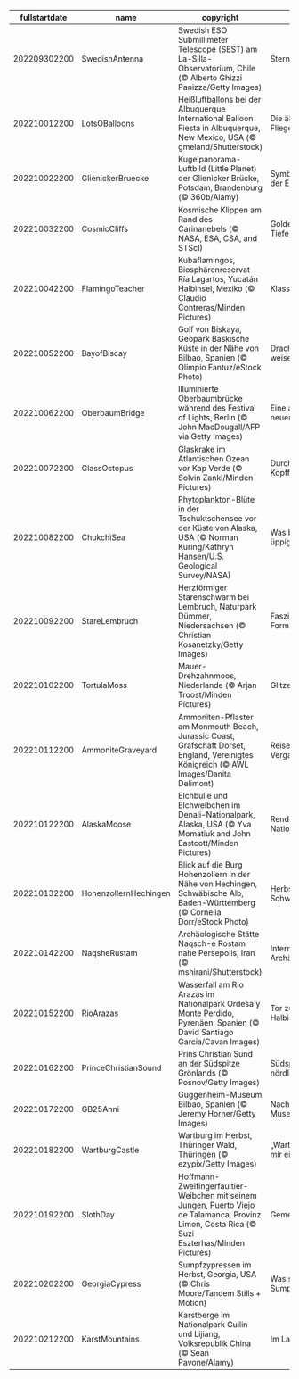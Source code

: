 |fullstartdate|name|copyright|title|image|
|--|--|--|--|--|
202209302200|SwedishAntenna|Swedish ESO Submillimeter Telescope (SEST) am La-Silla-Observatorium, Chile (© Alberto Ghizzi Panizza/Getty Images)|Sternenbeobachtungen|![](/de-DE/2022/10/202209302200SwedishAntenna.jpg)|
202210012200|LotsOBalloons|Heißluftballons bei der Albuquerque International Balloon Fiesta in Albuquerque, New Mexico, USA (© gmeland/Shutterstock)|Die älteste Form des Fliegens|![](/de-DE/2022/10/202210012200LotsOBalloons.jpg)|
202210022200|GlienickerBruecke|Kugelpanorama-Luftbild (Little Planet) der Glienicker Brücke, Potsdam, Brandenburg (© 360b/Alamy)|Symbol der Teilung und der Einheit|![](/de-DE/2022/10/202210022200GlienickerBruecke.jpg)|
202210032200|CosmicCliffs|Kosmische Klippen am Rand des Carinanebels (© NASA, ESA, CSA, and STScI)|Goldene Klippen in der Tiefe des Weltraums|![](/de-DE/2022/10/202210032200CosmicCliffs.jpg)|
202210042200|FlamingoTeacher|Kubaflamingos, Biosphärenreservat Ría Lagartos, Yucatán Halbinsel, Mexiko (© Claudio Contreras/Minden Pictures)|Klassenausflug|![](/de-DE/2022/10/202210042200FlamingoTeacher.jpg)|
202210052200|BayofBiscay|Golf von Biskaya, Geopark Baskische Küste in der Nähe von Bilbao, Spanien (© Olimpio Fantuz/eStock Photo)|Drachenschwänze weisen zum Meer|![](/de-DE/2022/10/202210052200BayofBiscay.jpg)|
202210062200|OberbaumBridge|Illuminierte Oberbaumbrücke während des Festival of Lights, Berlin (© John MacDougall/AFP via Getty Images)|Eine alte Brücke in neuem Licht|![](/de-DE/2022/10/202210062200OberbaumBridge.jpg)|
202210072200|GlassOctopus|Glaskrake im Atlantischen Ozean vor Kap Verde (© Solvin Zankl/Minden Pictures)|Durchsichtiger Kopffüßer|![](/de-DE/2022/10/202210072200GlassOctopus.jpg)|
202210082200|ChukchiSea|Phytoplankton-Blüte in der Tschuktschensee vor der Küste von Alaska, USA (© Norman Kuring/Kathryn Hansen/U.S. Geological Survey/NASA)|Was blüht hier so üppig?|![](/de-DE/2022/10/202210082200ChukchiSea.jpg)|
202210092200|StareLembruch|Herzförmiger Starenschwarm bei Lembruch, Naturpark Dümmer, Niedersachsen (© Christian Kosanetzky/Getty Images)|Faszinierender Formationsflug|![](/de-DE/2022/10/202210092200StareLembruch.jpg)|
202210102200|TortulaMoss|Mauer-Drehzahnmoos, Niederlande (© Arjan Troost/Minden Pictures)|Glitzerndes Moos|![](/de-DE/2022/10/202210102200TortulaMoss.jpg)|
202210112200|AmmoniteGraveyard|Ammoniten-Pflaster am Monmouth Beach, Jurassic Coast, Grafschaft Dorset, England, Vereinigtes Königreich (© AWL Images/Danita Delimont)|Reise in die Vergangenheit|![](/de-DE/2022/10/202210112200AmmoniteGraveyard.jpg)|
202210122200|AlaskaMoose|Elchbulle und Elchweibchen im Denali-Nationalpark, Alaska, USA (© Yva Momatiuk and John Eastcott/Minden Pictures)|Rendezvous im Nationalpark|![](/de-DE/2022/10/202210122200AlaskaMoose.jpg)|
202210132200|HohenzollernHechingen|Blick auf die Burg Hohenzollern in der Nähe von Hechingen, Schwäbische Alb, Baden-Württemberg (© Cornelia Dorr/eStock Photo)|Herbst auf der Schwäbischen Alb|![](/de-DE/2022/10/202210132200HohenzollernHechingen.jpg)|
202210142200|NaqsheRustam|Archäologische Stätte Naqsch-e Rostam nahe Persepolis, Iran (© mshirani/Shutterstock)|Internationaler Tag der Archäologie|![](/de-DE/2022/10/202210142200NaqsheRustam.jpg)|
202210152200|RioArazas|Wasserfall am Rio Arazas im Nationalpark Ordesa y Monte Perdido, Pyrenäen, Spanien (© David Santiago Garcia/Cavan Images)|Tor zur Iberischen Halbinsel|![](/de-DE/2022/10/202210152200RioArazas.jpg)|
202210162200|PrinceChristianSound|Prins Christian Sund an der Südspitze Grönlands (© Posnov/Getty Images)|Südspitze einer nördlichen Insel|![](/de-DE/2022/10/202210162200PrinceChristianSound.jpg)|
202210172200|GB25Anni|Guggenheim-Museum Bilbao, Spanien (© Jeremy Horner/Getty Images)|Nachts außerhalb des Museums|![](/de-DE/2022/10/202210172200GB25Anni.jpg)|
202210182200|WartburgCastle|Wartburg im Herbst, Thüringer Wald, Thüringen (© ezypix/Getty Images)|„Wart! Berg, du sollst mir eine Burg werden!“|![](/de-DE/2022/10/202210182200WartburgCastle.jpg)|
202210192200|SlothDay|Hoffmann-Zweifingerfaultier-Weibchen mit seinem Jungen, Puerto Viejo de Talamanca, Provinz Limon, Costa Rica (© Suzi Eszterhas/Minden Pictures)|Gemeinsam abhängen|![](/de-DE/2022/10/202210192200SlothDay.jpg)|
202210202200|GeorgiaCypress|Sumpfzypressen im Herbst, Georgia, USA (© Chris Moore/Tandem Stills + Motion)|Was sind das für Sumpfbewohner?|![](/de-DE/2022/10/202210202200GeorgiaCypress.jpg)|
202210212200|KarstMountains|Karstberge im Nationalpark Guilin und Lijiang, Volksrepublik China (© Sean Pavone/Alamy)|Im Land der Karstberge|![](/de-DE/2022/10/202210212200KarstMountains.jpg)|
